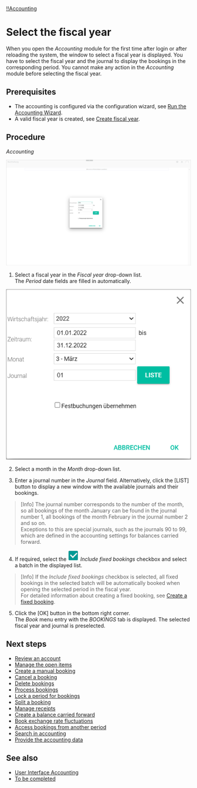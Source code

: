 [!!Accounting](Actindo/Accounting)

# Select the fiscal year

When you open the *Accounting* module for the first time after login or after reloading the system, the window to select a fiscal year is displayed. You have to select the fiscal year and the journal to display the bookings in the corresponding period. You cannot make any action in the *Accounting* module before selecting the fiscal year.

## Prerequisites

- The accounting is configured via the configuration wizard, see [Run the Accounting Wizard](01_RunAccountingWizard.md).
- A valid fiscal year is created, see [Create fiscal year](04_ManageFiscalYear.md#create-a-fiscal-year).

## Procedure

*Accounting*

![Select fiscal year](/Assets/Screenshots/Accounting/Select_FiscalYear_view.png "[Select fiscal year]")

1. Select a fiscal year in the *Fiscal year* drop-down list.   
  The *Period* date fields are filled in automatically.

  ![Fiscal year fields](/Assets/Screenshots/Accounting/Select_FiscalYear_window.png "[Fiscal year fields]")

2. Select a month in the *Month* drop-down list.

3. Enter a journal number in the *Journal* field. Alternatively, click the [LIST] button to display a new window with the available journals and their bookings.

  > [Info] The journal number corresponds to the number of the month, so all bookings of the month January can be found in the journal number 1, all bookings of the month February in the journal number 2 and so on.   
  Exceptions to this are special journals, such as the journals 90 to 99, which are defined in the accounting settings for balances carried forward.     

4. If required, select the ![checkbox](/Assets/Icons/Checkbox.png "[checkbox]") *Include fixed bookings* checkbox and select a batch in the displayed list.

  > [Info] If the *Include fixed bookings* checkbox is selected, all fixed bookings in the selected batch will be automatically booked when opening the selected period in the fiscal year.   
  For detailed information about creating a fixed booking, see [Create a fixed booking](06_ManageFixedBookings.md#create-a-fixed-booking).

5. Click the [OK] button in the bottom right corner.   
  The *Book* menu entry with the *BOOKINGS* tab is displayed. The selected fiscal year and journal is preselected.  

[comment]: <> (I used "Batch" for Stapel in Fixed bookings. I found it in Internet, e.g. DATEV Website. Batch or stack for Stapel? Actually, posting batch seems to be more usual than booking batch.)

## Next steps

  - [Review an account](#to_be_completed)
  - [Manage the open items](#to_be_completed)
  - [Create a manual booking](#to_be_completed)
  - [Cancel a booking](#to_be_completed)
  - [Delete bookings](#to_be_completed)
  - [Process bookings](#to_be_completed)
  - [Lock a period for bookings](#to_be_completed)
  - [Split a booking](#to_be_completed)
  - [Manage receipts](#to_be_completed)
  - [Create a balance carried forward](#to_be_completed)
  - [Book exchange rate fluctuations](#to_be_completed)
  - [Access bookings from another period](#to_be_completed)
  - [Search in accounting](#to_be_completed)
  - [Provide the accounting data](#to_be_completed)

## See also

  - [User Interface Accounting](/Accounting/UserInterface/00_UserInterface.md)
  - [To be completed](#to_be_completed)

  [comment]: <> (Repeat references done within the file, e.g. create a fixed booking?)
